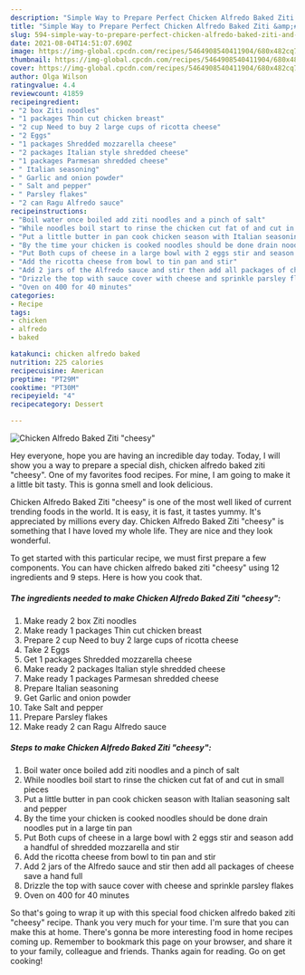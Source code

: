 ```yaml
---
description: "Simple Way to Prepare Perfect Chicken Alfredo Baked Ziti &amp;#34;cheesy&amp;#34;"
title: "Simple Way to Prepare Perfect Chicken Alfredo Baked Ziti &amp;#34;cheesy&amp;#34;"
slug: 594-simple-way-to-prepare-perfect-chicken-alfredo-baked-ziti-and-34-cheesy-and-34
date: 2021-08-04T14:51:07.690Z
image: https://img-global.cpcdn.com/recipes/5464908540411904/680x482cq70/chicken-alfredo-baked-ziti-cheesy-recipe-main-photo.jpg
thumbnail: https://img-global.cpcdn.com/recipes/5464908540411904/680x482cq70/chicken-alfredo-baked-ziti-cheesy-recipe-main-photo.jpg
cover: https://img-global.cpcdn.com/recipes/5464908540411904/680x482cq70/chicken-alfredo-baked-ziti-cheesy-recipe-main-photo.jpg
author: Olga Wilson
ratingvalue: 4.4
reviewcount: 41859
recipeingredient:
- "2 box Ziti noodles"
- "1 packages Thin cut chicken breast"
- "2 cup Need to buy 2 large cups of ricotta cheese"
- "2 Eggs"
- "1 packages Shredded mozzarella cheese"
- "2 packages Italian style shredded cheese"
- "1 packages Parmesan shredded cheese"
- " Italian seasoning"
- " Garlic and onion powder"
- " Salt and pepper"
- " Parsley flakes"
- "2 can Ragu Alfredo sauce"
recipeinstructions:
- "Boil water once boiled add ziti noodles and a pinch of salt"
- "While noodles boil start to rinse the chicken cut fat of and cut in small pieces"
- "Put a little butter in pan cook chicken season with Italian seasoning salt and pepper"
- "By the time your chicken is cooked noodles should be done drain noodles put in a large tin pan"
- "Put Both cups of cheese in a large bowl with 2 eggs stir and season add a handful of shredded mozzarella and stir"
- "Add the ricotta cheese from bowl to tin pan and stir"
- "Add 2 jars of the Alfredo sauce and stir then add all packages of cheese save a hand full"
- "Drizzle the top with sauce cover with cheese and sprinkle parsley flakes"
- "Oven on 400 for 40 minutes"
categories:
- Recipe
tags:
- chicken
- alfredo
- baked

katakunci: chicken alfredo baked 
nutrition: 225 calories
recipecuisine: American
preptime: "PT29M"
cooktime: "PT30M"
recipeyield: "4"
recipecategory: Dessert

---
```



![Chicken Alfredo Baked Ziti &#34;cheesy&#34;](https://img-global.cpcdn.com/recipes/5464908540411904/680x482cq70/chicken-alfredo-baked-ziti-cheesy-recipe-main-photo.jpg)

Hey everyone, hope you are having an incredible day today. Today, I will show you a way to prepare a special dish, chicken alfredo baked ziti &#34;cheesy&#34;. One of my favorites food recipes. For mine, I am going to make it a little bit tasty. This is gonna smell and look delicious.



Chicken Alfredo Baked Ziti &#34;cheesy&#34; is one of the most well liked of current trending foods in the world. It is easy, it is fast, it tastes yummy. It's appreciated by millions every day. Chicken Alfredo Baked Ziti &#34;cheesy&#34; is something that I have loved my whole life. They are nice and they look wonderful.


To get started with this particular recipe, we must first prepare a few components. You can have chicken alfredo baked ziti &#34;cheesy&#34; using 12 ingredients and 9 steps. Here is how you cook that.

<!--inarticleads1-->

##### The ingredients needed to make Chicken Alfredo Baked Ziti &#34;cheesy&#34;:

1. Make ready 2 box Ziti noodles
1. Make ready 1 packages Thin cut chicken breast
1. Prepare 2 cup Need to buy 2 large cups of ricotta cheese
1. Take 2 Eggs
1. Get 1 packages Shredded mozzarella cheese
1. Make ready 2 packages Italian style shredded cheese
1. Make ready 1 packages Parmesan shredded cheese
1. Prepare  Italian seasoning
1. Get  Garlic and onion powder
1. Take  Salt and pepper
1. Prepare  Parsley flakes
1. Make ready 2 can Ragu Alfredo sauce




<!--inarticleads2-->

##### Steps to make Chicken Alfredo Baked Ziti &#34;cheesy&#34;:

1. Boil water once boiled add ziti noodles and a pinch of salt
1. While noodles boil start to rinse the chicken cut fat of and cut in small pieces
1. Put a little butter in pan cook chicken season with Italian seasoning salt and pepper
1. By the time your chicken is cooked noodles should be done drain noodles put in a large tin pan
1. Put Both cups of cheese in a large bowl with 2 eggs stir and season add a handful of shredded mozzarella and stir
1. Add the ricotta cheese from bowl to tin pan and stir
1. Add 2 jars of the Alfredo sauce and stir then add all packages of cheese save a hand full
1. Drizzle the top with sauce cover with cheese and sprinkle parsley flakes
1. Oven on 400 for 40 minutes




So that's going to wrap it up with this special food chicken alfredo baked ziti &#34;cheesy&#34; recipe. Thank you very much for your time. I'm sure that you can make this at home. There's gonna be more interesting food in home recipes coming up. Remember to bookmark this page on your browser, and share it to your family, colleague and friends. Thanks again for reading. Go on get cooking!
